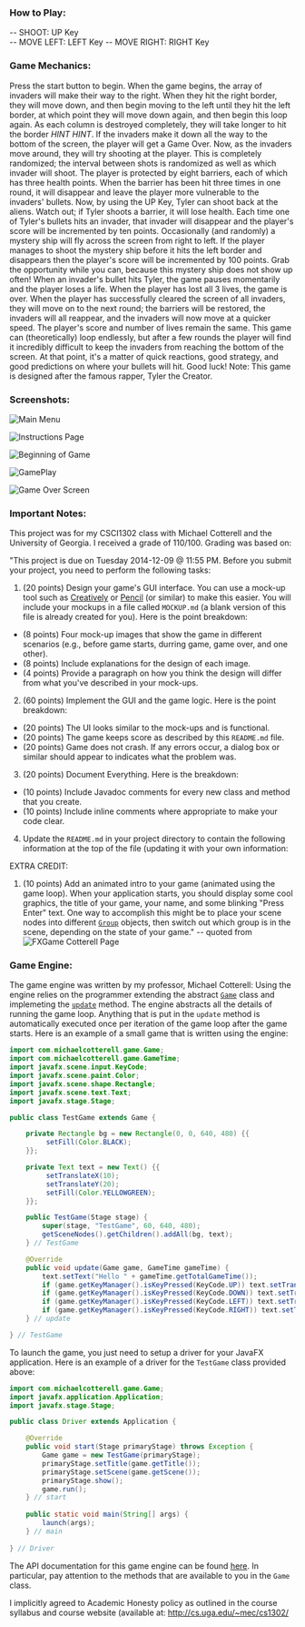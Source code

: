 ### How to Play: 

-- SHOOT: UP Key	
-- MOVE LEFT: LEFT Key
-- MOVE RIGHT: RIGHT Key


### Game Mechanics:

Press the start button to begin. When the game begins, the array of invaders will make their way to the right. When they hit the right border, they will move down, and then begin moving to the left until they hit the left border, at which point they will move down again, and then begin this loop again. As each column is destroyed completely, they will take longer to hit the border *HINT HINT*. If the invaders make it down all the way to the bottom of the screen, the player will get a Game Over. Now, as the invaders move around, they will try shooting at the player. This is completely randomized; the interval between shots is randomized as well as which invader will shoot. The player is protected by eight barriers, each of which has three health points. When the barrier has been hit three times in one round, it will disappear and leave the player more vulnerable to the invaders' bullets. Now, by using the UP Key, Tyler can shoot back at the aliens. Watch out; if Tyler shoots a barrier, it will lose health. Each time one of Tyler's bullets hits an invader, that invader will disappear and the player's score will be incremented by ten points. Occasionally (and randomly) a mystery ship will fly across the screen from right to left. If the player manages to shoot the mystery ship before it hits the left border and disappears then the player's score will be incremented by 100 points. Grab the opportunity while you can, because this mystery ship does not show up often! When an invader's bullet hits Tyler, the game pauses momentarily and the player loses a life. When the player has lost all 3 lives, the game is over. When the player has successfully cleared the screen of all invaders, they will move on to the next round; the barriers will be restored, the invaders will all reappear, and the invaders will now move at a quicker speed. The player's score and number of lives remain the same. This game can (theoretically) loop endlessly, but after a few rounds the player will find it incredibly difficult to keep the invaders from reaching the bottom of the screen. At that point, it's a matter of quick reactions, good strategy, and good predictions on where your bullets will hit. Good luck!
Note: This game is designed after the famous rapper, Tyler the Creator.


### Screenshots:

![Main Menu](http://i.imgur.com/zgVmAwb.png "Main Menu")

![Instructions Page](http://i.imgur.com/f20hYBz.png "Instructions")

![Beginning of Game](http://i.imgur.com/zn3v7cb.png "Initiate Game")

![GamePlay](http://i.imgur.com/lth4epB.png "GamePlay")

![Game Over Screen](http://i.imgur.com/D27OQ7X.png "GameOver")


### Important Notes:

This project was for my CSCI1302 class with Michael Cotterell and the University of Georgia. I received a grade of 110/100.
Grading was based on:

"This project is due on Tuesday 2014-12-09 @ 11:55 PM.
Before you submit your project, you need to perform the following tasks:

1. (20 points) Design your game's GUI interface. You can use 
   a mock-up tool such as [Creatively](http://creately.com/Online-UI-Mockups-and-Wireframes) 
   or [Pencil](http://pencil.evolus.vn/) (or similar) to make this 
   easier. You will include your mockups in a file called <code>MOCKUP.md</code> (a 
   blank version of this file is already created for you).
   Here is the point breakdown:
  * (8 points) Four mock-up images that show the game in different scenarios (e.g., 
    before game starts, durring game, game over, and one other).
  * (8 points) Include explanations for the design of each image.
  * (4 points) Provide a paragraph on how you think the design will differ from
    what you've described in your mock-ups. 
2. (60 points) Implement the GUI and the game logic. Here is the point breakdown:
  * (20 points) The UI looks similar to the mock-ups and is functional.
  * (20 points) The game keeps score as described by this <code>README.md</code> file.
  * (20 points) Game does not crash. If any errors occur, a dialog box or similar 
    should appear to indicates what the problem was.
3. (20 points) Document Everything. Here is the breakdown:
  * (10 points) Include Javadoc comments for every new class and method that you create.
  * (10 points) Include inline comments where appropriate to make your code clear.
4. Update the <code>README.md</code> in your project directory to contain the 
   following information at the top of the file (updating it with your own 
   information:

EXTRA CREDIT:
 1. (10 points) Add an animated intro to your game (animated using the game loop).
    When your application starts, you should display some cool graphics, the 
    title of your game, your name, and some blinking "Press Enter" text. One way
    to accomplish this might be to place your scene nodes into different
    [<code>Group</code>](https://docs.oracle.com/javase/8/javafx/api/javafx/scene/Group.html) objects,
    then switch out which group is in the scene, depending on the state of your game."
  -- quoted from ![FXGame Cotterell Page](https://github.com/mepcotterell-cs1302/cs1302-fxgame)

### Game Engine:

The game engine was written by my professor, Michael Cotterell:
Using the engine relies on the programmer
extending the abstract 
[<code>Game</code>](http://cobweb.cs.uga.edu/~mec/fxgame/com/michaelcotterell/game/Game.html)
class and implemeting the [<code>update</code>](http://cobweb.cs.uga.edu/~mec/fxgame/com/michaelcotterell/game/Updateable.html#update-com.michaelcotterell.game.Game-com.michaelcotterell.game.GameTime-) 
method. The engine abstracts all the details of running the game loop.
Anything that is put in the <code>update</code> method is automatically
executed once per iteration of the game loop after the game starts.
Here is an example of a small game that is written using the engine:

```java
import com.michaelcotterell.game.Game;
import com.michaelcotterell.game.GameTime;
import javafx.scene.input.KeyCode;
import javafx.scene.paint.Color;
import javafx.scene.shape.Rectangle;
import javafx.scene.text.Text;
import javafx.stage.Stage;

public class TestGame extends Game {

    private Rectangle bg = new Rectangle(0, 0, 640, 480) {{ 
         setFill(Color.BLACK); 
    }};

    private Text text = new Text() {{
         setTranslateX(10);
         setTranslateY(20);
         setFill(Color.YELLOWGREEN);
    }};

    public TestGame(Stage stage) {
        super(stage, "TestGame", 60, 640, 480);
        getSceneNodes().getChildren().addAll(bg, text);
    } // TestGame

    @Override
    public void update(Game game, GameTime gameTime) {
        text.setText("Hello " + gameTime.getTotalGameTime());
        if (game.getKeyManager().isKeyPressed(KeyCode.UP)) text.setTranslateY(text.getTranslateY() - 4);
        if (game.getKeyManager().isKeyPressed(KeyCode.DOWN)) text.setTranslateY(text.getTranslateY() + 4);
        if (game.getKeyManager().isKeyPressed(KeyCode.LEFT)) text.setTranslateX(text.getTranslateX() - 4);
        if (game.getKeyManager().isKeyPressed(KeyCode.RIGHT)) text.setTranslateX(text.getTranslateX() + 4);
    } // update

} // TestGame
```

To launch the game, you just need to setup a driver for your JavaFX application.
Here is an example of a driver for the <code>TestGame</code> class provided
above:

```java
import com.michaelcotterell.game.Game;
import javafx.application.Application;
import javafx.stage.Stage;

public class Driver extends Application {

    @Override
    public void start(Stage primaryStage) throws Exception { 
        Game game = new TestGame(primaryStage);
        primaryStage.setTitle(game.getTitle());
        primaryStage.setScene(game.getScene());
        primaryStage.show();
        game.run();
    } // start
    
    public static void main(String[] args) {
        launch(args);
    } // main
    
} // Driver
```
The API documentation for this game engine can be found 
[here](http://cobweb.cs.uga.edu/~mec/fxgame/). In particular, pay attention
to the methods that are available to you in the <code>Game</code>
class.

I implicitly agreed to Academic Honesty policy as outlined in the course 
syllabus and course website (available at: http://cs.uga.edu/~mec/cs1302/
